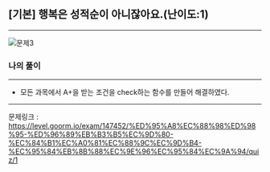 ## [기본] 행복은 성적순이 아니잖아요.(난이도:1)
---

![문제3](/imgs/%EB%AC%B8%EC%A0%9C3.png)


### 나의 풀이
---
- 모든 과목에서 A+을 받는 조건을 check하는 함수를 만들어 해결하였다.

---
문제링크 : https://level.goorm.io/exam/147452/%ED%95%A8%EC%88%98%ED%98%95-%ED%96%89%EB%B3%B5%EC%9D%80-%EC%84%B1%EC%A0%81%EC%88%9C%EC%9D%B4-%EC%95%84%EB%8B%88%EC%9E%96%EC%95%84%EC%9A%94/quiz/1